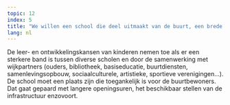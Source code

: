 ```yaml
---
topic: 12
index: 5
title: "We willen een school die deel uitmaakt van de buurt, een brede school."
lang: nl
---
```

De leer- en ontwikkelingskansen van kinderen nemen toe als er een sterkere
band is tussen diverse scholen en door de samenwerking met wijkpartners
(ouders, bibliotheek, basiseducatie, buurtdiensten, samenlevingsopbouw,
sociaalculturele, artistieke, sportieve verenigingen...). De school moet een
plaats zijn die toegankelijk is voor de buurtbewoners. Dat gaat gepaard met
langere openingsuren, het beschikbaar stellen van de infrastructuur enzovoort.
